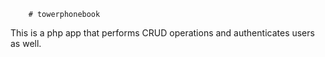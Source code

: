         # towerphonebook
This is a php app that performs CRUD operations and authenticates users as well.
